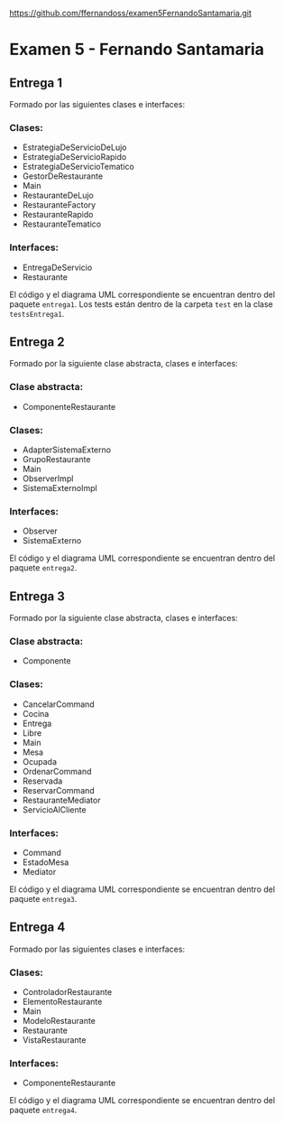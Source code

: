 https://github.com/ffernandoss/examen5FernandoSantamaria.git

# Examen 5 - Fernando Santamaria

## Entrega 1

Formado por las siguientes clases e interfaces:

### Clases:
- EstrategiaDeServicioDeLujo
- EstrategiaDeServicioRapido
- EstrategiaDeServicioTematico
- GestorDeRestaurante
- Main
- RestauranteDeLujo
- RestauranteFactory
- RestauranteRapido
- RestauranteTematico

### Interfaces:
- EntregaDeServicio
- Restaurante

El código y el diagrama UML correspondiente se encuentran dentro del paquete `entrega1`. Los tests están dentro de la carpeta `test` en la clase `testsEntrega1`.

## Entrega 2

Formado por la siguiente clase abstracta, clases e interfaces:

### Clase abstracta:
- ComponenteRestaurante

### Clases:
- AdapterSistemaExterno
- GrupoRestaurante
- Main
- ObserverImpl
- SistemaExternoImpl

### Interfaces:
- Observer
- SistemaExterno

El código y el diagrama UML correspondiente se encuentran dentro del paquete `entrega2`.

## Entrega 3

Formado por la siguiente clase abstracta, clases e interfaces:

### Clase abstracta:
- Componente

### Clases:
- CancelarCommand
- Cocina
- Entrega
- Libre
- Main
- Mesa
- Ocupada
- OrdenarCommand
- Reservada
- ReservarCommand
- RestauranteMediator
- ServicioAlCliente

### Interfaces:
- Command
- EstadoMesa
- Mediator

El código y el diagrama UML correspondiente se encuentran dentro del paquete `entrega3`.

## Entrega 4

Formado por las siguientes clases e interfaces:

### Clases:
- ControladorRestaurante
- ElementoRestaurante
- Main
- ModeloRestaurante
- Restaurante
- VistaRestaurante

### Interfaces:
- ComponenteRestaurante

El código y el diagrama UML correspondiente se encuentran dentro del paquete `entrega4`.
